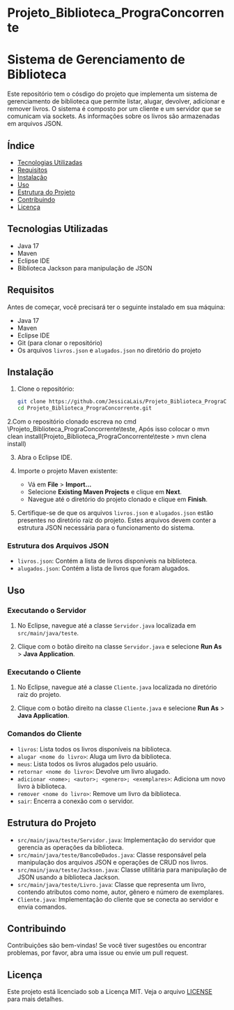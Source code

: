 # Projeto_Biblioteca_PrograConcorrente

# Sistema de Gerenciamento de Biblioteca

Este repositório tem o cósdigo do projeto que implementa um sistema de gerenciamento de biblioteca que permite listar, alugar, devolver, adicionar e remover livros. O sistema é composto por um cliente e um servidor que se comunicam via sockets. As informações sobre os livros são armazenadas em arquivos JSON.

## Índice

- [Tecnologias Utilizadas](#tecnologias-utilizadas)
- [Requisitos](#requisitos)
- [Instalação](#instalação)
- [Uso](#uso)
- [Estrutura do Projeto](#estrutura-do-projeto)
- [Contribuindo](#contribuindo)
- [Licença](#licença)

## Tecnologias Utilizadas

- Java 17
- Maven
- Eclipse IDE
- Biblioteca Jackson para manipulação de JSON

## Requisitos

Antes de começar, você precisará ter o seguinte instalado em sua máquina:

- Java 17
- Maven
- Eclipse IDE
- Git (para clonar o repositório)
- Os arquivos `livros.json` e `alugados.json` no diretório do projeto

## Instalação

1. Clone o repositório:

    ```bash
    git clone https://github.com/JessicaLais/Projeto_Biblioteca_PrograConcorrente.git
    cd Projeto_Biblioteca_PrograConcorrente.git
    ```
2.Com o repositório clonado escreva no cmd \Projeto_Biblioteca_PrograConcorrente\teste, 
Após isso colocar o mvn clean install(Projeto_Biblioteca_PrograConcorrente\teste > mvn clena install)

3. Abra o Eclipse IDE.

4. Importe o projeto Maven existente:
    - Vá em **File** > **Import...**
    - Selecione **Existing Maven Projects** e clique em **Next**.
    - Navegue até o diretório do projeto clonado e clique em **Finish**.

5. Certifique-se de que os arquivos `livros.json` e `alugados.json` estão presentes no diretório raiz do projeto. Estes arquivos devem conter a estrutura JSON necessária para o funcionamento do sistema.


### Estrutura dos Arquivos JSON

- `livros.json`: Contém a lista de livros disponíveis na biblioteca.
- `alugados.json`: Contém a lista de livros que foram alugados.

## Uso

### Executando o Servidor

1. No Eclipse, navegue até a classe `Servidor.java` localizada em `src/main/java/teste`.

2. Clique com o botão direito na classe `Servidor.java` e selecione **Run As** > **Java Application**.

### Executando o Cliente

1. No Eclipse, navegue até a classe `Cliente.java` localizada no diretório raiz do projeto.

2. Clique com o botão direito na classe `Cliente.java` e selecione **Run As** > **Java Application**.

### Comandos do Cliente

- `livros`: Lista todos os livros disponíveis na biblioteca.
- `alugar <nome do livro>`: Aluga um livro da biblioteca.
- `meus`: Lista todos os livros alugados pelo usuário.
- `retornar <nome do livro>`: Devolve um livro alugado.
- `adicionar <nome>; <autor>; <genero>; <exemplares>`: Adiciona um novo livro à biblioteca.
- `remover <nome do livro>`: Remove um livro da biblioteca.
- `sair`: Encerra a conexão com o servidor.

## Estrutura do Projeto

- `src/main/java/teste/Servidor.java`: Implementação do servidor que gerencia as operações da biblioteca.
- `src/main/java/teste/BancoDeDados.java`: Classe responsável pela manipulação dos arquivos JSON e operações de CRUD nos livros.
- `src/main/java/teste/Jackson.java`: Classe utilitária para manipulação de JSON usando a biblioteca Jackson.
- `src/main/java/teste/Livro.java`: Classe que representa um livro, contendo atributos como nome, autor, gênero e número de exemplares.
- `Cliente.java`: Implementação do cliente que se conecta ao servidor e envia comandos.

## Contribuindo

Contribuições são bem-vindas! Se você tiver sugestões ou encontrar problemas, por favor, abra uma issue ou envie um pull request.

## Licença

Este projeto está licenciado sob a Licença MIT. Veja o arquivo [LICENSE](LICENSE) para mais detalhes.

